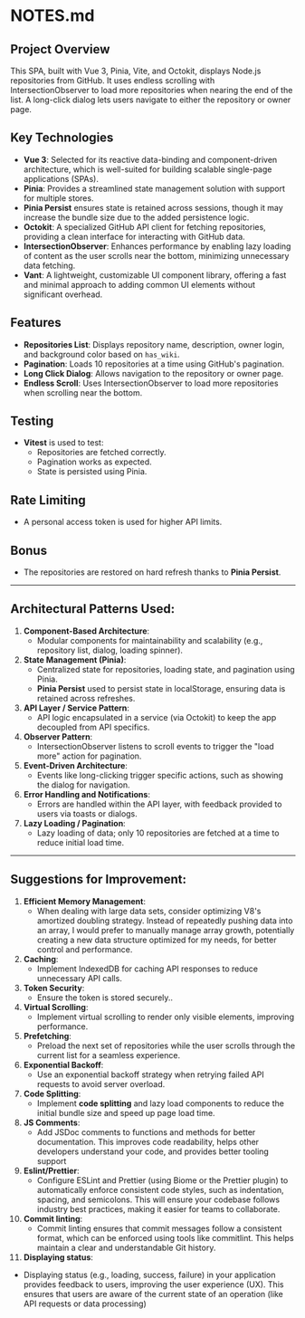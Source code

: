 # NOTES.md

## Project Overview

This SPA, built with Vue 3, Pinia, Vite, and Octokit, displays Node.js repositories from GitHub. It uses endless scrolling with IntersectionObserver to load more repositories when nearing the end of the list. A long-click dialog lets users navigate to either the repository or owner page.



## Key Technologies

- **Vue 3**: Selected for its reactive data-binding and component-driven architecture, which is well-suited for building scalable single-page applications (SPAs).
- **Pinia**: Provides a streamlined state management solution with support for multiple stores.
- **Pinia Persist** ensures state is retained across sessions, though it may increase the bundle size due to the added persistence logic.
- **Octokit**: A specialized GitHub API client for fetching repositories, providing a clean interface for interacting with GitHub data.
- **IntersectionObserver**: Enhances performance by enabling lazy loading of content as the user scrolls near the bottom, minimizing unnecessary data fetching.
- **Vant**: A lightweight, customizable UI component library, offering a fast and minimal approach to adding common UI elements without significant overhead.

## Features

- **Repositories List**: Displays repository name, description, owner login, and background color based on `has_wiki`.
- **Pagination**: Loads 10 repositories at a time using GitHub's pagination.
- **Long Click Dialog**: Allows navigation to the repository or owner page.
- **Endless Scroll**: Uses IntersectionObserver to load more repositories when scrolling near the bottom.

## Testing

- **Vitest** is used to test:
  - Repositories are fetched correctly.
  - Pagination works as expected.
  - State is persisted using Pinia.

## Rate Limiting

- A personal access token is used for higher API limits.

## Bonus

- The repositories are restored on hard refresh thanks to **Pinia Persist**.

---

## Architectural Patterns Used:

1. **Component-Based Architecture**:
   - Modular components for maintainability and scalability (e.g., repository list, dialog, loading spinner).
2. **State Management (Pinia)**:
   - Centralized state for repositories, loading state, and pagination using Pinia.
   - **Pinia Persist** used to persist state in localStorage, ensuring data is retained across refreshes.
3. **API Layer / Service Pattern**:
   - API logic encapsulated in a service (via Octokit) to keep the app decoupled from API specifics.
4. **Observer Pattern**:
   - IntersectionObserver listens to scroll events to trigger the "load more" action for pagination.
5. **Event-Driven Architecture**:
   - Events like long-clicking trigger specific actions, such as showing the dialog for navigation.
6. **Error Handling and Notifications**:
   - Errors are handled within the API layer, with feedback provided to users via toasts or dialogs.
7. **Lazy Loading / Pagination**:
   - Lazy loading of data; only 10 repositories are fetched at a time to reduce initial load time.

---

## Suggestions for Improvement:

1. **Efficient Memory Management**:
   - When dealing with large data sets, consider optimizing V8's amortized doubling strategy. Instead of repeatedly pushing data into an array, I would prefer to manually manage array growth, potentially creating a new data structure optimized for my needs, for better control and performance.
2. **Caching**:
   - Implement IndexedDB for caching API responses to reduce unnecessary API calls.
2. **Token Security**:
   - Ensure the token is stored securely..
3. **Virtual Scrolling**:
   - Implement virtual scrolling to render only visible elements, improving performance.
4. **Prefetching**:
   - Preload the next set of repositories while the user scrolls through the current list for a seamless experience.
5. **Exponential Backoff**:
   - Use an exponential backoff strategy when retrying failed API requests to avoid server overload.
6. **Code Splitting**:
   - Implement **code splitting** and lazy load components to reduce the initial bundle size and speed up page load time.
7. **JS Comments**:
   - Add JSDoc comments to functions and methods for better documentation. This improves code readability, helps other developers understand your code, and provides better tooling support
8. **Eslint/Prettier**:
   - Configure ESLint and Prettier (using Biome or the Prettier plugin) to automatically enforce consistent code styles, such as indentation, spacing, and semicolons. This will ensure your codebase follows industry best practices, making it easier for teams to collaborate.
9. **Commit linting**:
   - Commit linting ensures that commit messages follow a consistent format, which can be enforced using tools like commitlint. This helps maintain a clear and understandable Git history.
10. **Displaying status**:
   - Displaying status (e.g., loading, success, failure) in your application provides feedback to users, improving the user experience (UX). This ensures that users are aware of the current state of an operation (like API requests or data processing)
